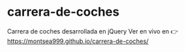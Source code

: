 # carrera-de-coches
Carrera de coches desarrollada en jQuery 
Ver en vivo en 👉 https://montsea999.github.io/carrera-de-coches/

